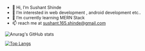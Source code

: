 - 👋 Hi, I’m Sushant Shinde 
- 👀 I’m interested in web development , android development etc..
- 🌱 I’m currently learning MERN Stack
- 📫 reach me at sushant.165.shinde@gmail.com
 
![Anurag's GitHub stats](https://github-readme-stats.vercel.app/api?username=dfuseop-exe&show_icons=true&theme=radical)

[![Top Langs](https://github-readme-stats.vercel.app/api/top-langs/?username=dfuseop-exe&layout=compact)](https://github.com/anuraghazra/github-readme-stats)

<!---
dfuseop-exe/dfuseop-exe is a ✨ special ✨ repository because its `README.md` (this file) appears on your GitHub profile.
You can click the Preview link to take a look at your changes.
--->

